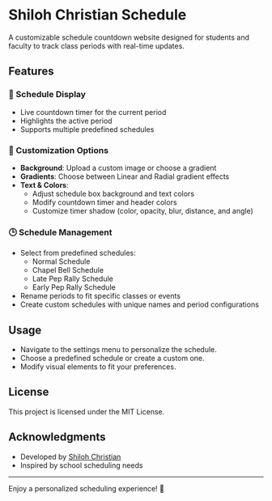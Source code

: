 # Shiloh Christian Schedule

A customizable schedule countdown website designed for students and faculty to track class periods with real-time updates.

## Features

### 📅 Schedule Display
- Live countdown timer for the current period
- Highlights the active period
- Supports multiple predefined schedules

### 🎨 Customization Options
- **Background**: Upload a custom image or choose a gradient
- **Gradients**: Choose between Linear and Radial gradient effects
- **Text & Colors**:
  - Adjust schedule box background and text colors
  - Modify countdown timer and header colors
  - Customize timer shadow (color, opacity, blur, distance, and angle)

### 🕒 Schedule Management
- Select from predefined schedules:
  - Normal Schedule
  - Chapel Bell Schedule
  - Late Pep Rally Schedule
  - Early Pep Rally Schedule
- Rename periods to fit specific classes or events
- Create custom schedules with unique names and period configurations

## Usage
- Navigate to the settings menu to personalize the schedule.
- Choose a predefined schedule or create a custom one.
- Modify visual elements to fit your preferences.

## License
This project is licensed under the MIT License.

## Acknowledgments
- Developed by [Shiloh Christian](https://shilohchristian.github.io/Schedule/)
- Inspired by school scheduling needs

---

Enjoy a personalized scheduling experience! 🚀
